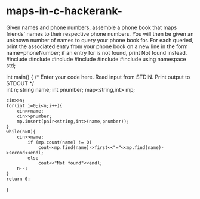 # maps-in-c-hackerank-
Given  names and phone numbers, assemble a phone book that maps friends' names to their respective phone numbers. You will then be given an unknown number of names to query your phone book for. For each queried, print the associated entry from your phone book on a new line in the form name=phoneNumber; if an entry for  is not found, print Not found instead.
#include <cmath>
#include <cstdio>
#include <vector>
#include <iostream>
#include <algorithm>
#include <map>
using namespace std;


int main() {
    /* Enter your code here. Read input from STDIN. Print output to STDOUT */   
    int n;
    string name;
    int pnumber;
    map<string,int> mp;
    
    cin>>n;
    for(int i=0;i<n;i++){
        cin>>name;
        cin>>pnumber;
        mp.insert(pair<string,int>(name,pnumber));
    }
    while(n>0){
        cin>>name;
            if (mp.count(name) != 0)
                cout<<mp.find(name)->first<<"="<<mp.find(name)->second<<endl;
            else
                cout<<"Not found"<<endl;
        n--;
    }
    return 0;
}
